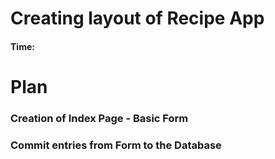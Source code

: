 # Creating layout of Recipe App

#### Time: 

# Plan

### Creation of Index Page - Basic Form

### Commit entries from Form to the Database

